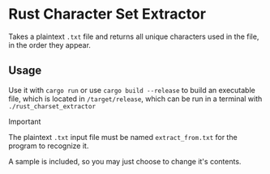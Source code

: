 # Rust Character Set Extractor

Takes a plaintext `.txt` file and returns all unique characters used in the file, in the order they appear.

## Usage
Use it with `cargo run` or use `cargo build --release` to build an executable file, which is located in `/target/release`, which can be run in a terminal with `./rust_charset_extractor`
> [!IMPORTANT]
> The plaintext `.txt` input file must be named `extract_from.txt` for the program to recognize it.
>
> A sample is included, so you may just choose to change it's contents. 